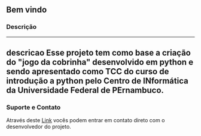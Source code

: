 ## Bem vindo

### Descrição
---
descricao
Esse projeto tem como base a criação do "jogo da cobrinha" desenvolvido em python e sendo apresentado como TCC do curso de introdução a python pelo Centro de INformática da Universidade Federal de PErnambuco. 
---
### Suporte e Contato
Através deste [Link](trosleihard.esy.es/dev) vocês podem entrar em contato direto com o desenvolvedor do projeto.
